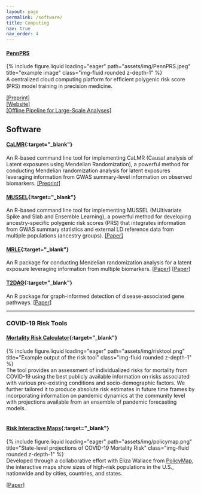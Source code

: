 ```yaml
---
layout: page
permalink: /software/
title: Computing
nav: true
nav_order: 4
---
```


#### [PennPRS](https://pennprs.org/admin)

<div class="row justify-content-sm-center">
    <div class="col-sm mt-3 mt-md-0">
        {% include figure.liquid loading="eager" path="assets/img/PennPRS.jpeg" title="example image" class="img-fluid rounded z-depth-1" %}
    </div>
</div>
<div class="caption">
    A centralized cloud computing platform for efﬁcient polygenic risk score (PRS) model training in precision medicine.
</div>

[[Preprint]](https://www.medrxiv.org/content/10.1101/2025.02.07.25321875v1)<br />
[[Website]](https://pennprs.org/)<br />
[[Offline Pipeline for Large-Scale Analyses]](https://github.com/PennPRS/Pipeline)<br />

## **Software**

#### [CaLMR](https://github.com/yueuuy/CaLMR/){:target="\_blank"}

An R-based command line tool for implementing CaLMR (Causal analysis of Latent exposures using Mendelian Randomization), a powerful method for conducting Mendelian randomization analysis for latent exposures leveraging information from GWAS summary-level information on observed biomarkers.
[[Preprint]](https://www.medrxiv.org/content/10.1101/2024.11.25.24317939v1)

#### [MUSSEL](https://github.com/Jin93/MUSSEL){:target="\_blank"}

An R-based command line tool for implementing MUSSEL (MUltivariate Spike and Slab and Ensemble Learning), a powerful method for developing ancestry-specific polygenic risk scores (PRS) that integrates information from GWAS summary statistics and external LD reference data from multiple populations (ancestry groups).
[[Paper]](https://www.cell.com/cell-genomics/fulltext/S2666-979X(24)00095-8)

#### [MRLE](https://github.com/Jin93/MRLE){:target="\_blank"}

An R package for conducting Mendelian randomization analysis for a latent exposure leveraging information from multiple biomarkers. [[Paper](https://academic.oup.com/biostatistics/advance-article-abstract/doi/10.1093/biostatistics/kxae006/7624600?redirectedFrom=fulltext&login=false)]
[[Paper](https://academic.oup.com/biostatistics/article/25/4/1015/7624600)]

#### [T2DAG](https://github.com/Jin93/T2DAG){:target="\_blank"}

An R package for graph-informed detection of disease-associated gene pathways. [[Paper](https://academic.oup.com/bioinformatics/article/38/4/1005/6424893)]
&nbsp;

---

### **COVID-19 Risk Tools**

#### [Mortality Risk Calculator](https://covid19risktools.com:8443/riskcalculator){:target="\_blank"}

<div class="row justify-content-sm-center">
    <div class="col-sm-5 mt-3 mt-md-0">
        {% include figure.liquid loading="eager" path="assets/img/risktool.png" title="Example output of the risk tool" class="img-fluid rounded z-depth-1" %}
    </div>
    <div class="col-sm-7 mt-3 mt-md-0">The tool provides an assessment of individualized risks for mortality from COVID-19 using the best publicly available information on risks associated with various pre-existing conditions and socio-demographic factors. We further tailored it to produce absolute risk estimates in future time frames by incorporating information on pandemic dynamics at the community level with projections available from an ensemble of pandemic forecasting models. </div>
</div>
&nbsp;

#### [Risk Interactive Maps](https://jhucovid19.policymap.com/newmaps#/){:target="\_blank"}

<div class="row justify-content-sm-center">
    <div class="col-sm-5 mt-3 mt-md-0">
        {% include figure.liquid loading="eager" path="assets/img/policymap.png" title="State-level projections of COVID-19 Mortality Risk" class="img-fluid rounded z-depth-1" %}
    </div>
    <div class="col-sm-7 mt-3 mt-md-0">Developed through a collaborative effort with Eliza Wallace from <a href="https://www.policymap.com/">PolicyMap</a>, the interactive maps show sizes of high-risk populations in the U.S., nationwide and by cities, countries, and states.
</div>
</div>

[[Paper](https://www.nature.com/articles/s41591-020-01191-8)]
